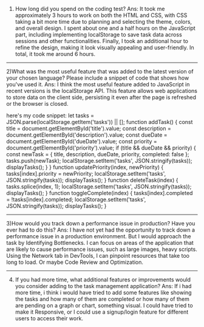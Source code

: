 1) How long did you spend on the coding test?
Ans: It took me approximately 3 hours to work on both the HTML and CSS, with CSS taking a bit more time due to planning and selecting the theme, colors, and overall design.
I spent about one and a half hours on the JavaScript part, including implementing localStorage to save task data across sessions and other functionalities.
Finally, I took an additional hour to refine the design, making it look visually appealing and user-friendly. In total, it took me around 6 hours.

---------------------------------------------------------------------------------------------------------------------------------------------------------------------------------------------------------------------

2)What was the most useful feature that was added to the latest version of your chosen language? Please include a snippet of code that shows how you've used it.
Ans: I think the most useful feature added to JavaScript in recent versions is the localStorage API.
This feature allows web applications to store data on the client side, persisting it even after the page is refreshed or the browser is closed.

here's my code snippet:
let tasks = JSON.parse(localStorage.getItem('tasks')) || [];
function addTask() {
    const title = document.getElementById('title').value;
    const description = document.getElementById('description').value;
    const dueDate = document.getElementById('dueDate').value;
    const priority = document.getElementById('priority').value;
    if (title && dueDate && priority) {
        const newTask = { title, description, dueDate, priority, completed: false };
        tasks.push(newTask); 
        localStorage.setItem('tasks', JSON.stringify(tasks)); 
        displayTasks();
    }
}
function updatePriority(index, newPriority) {
    tasks[index].priority = newPriority;
    localStorage.setItem('tasks', JSON.stringify(tasks));
    displayTasks(); 
}
function deleteTask(index) {
    tasks.splice(index, 1); 
    localStorage.setItem('tasks', JSON.stringify(tasks));
    displayTasks();
}
function toggleComplete(index) {
    tasks[index].completed = !tasks[index].completed;
    localStorage.setItem('tasks', JSON.stringify(tasks));
    displayTasks();
}

---------------------------------------------------------------------------------------------------------------------------------------------------------------------------------------------------------------------

3)How would you track down a performance issue in production? Have you ever had to do this?
Ans: I have not yet had the opportunity to track down a performance issue in a production environment.
But I would approach the task by Identifying Bottlenecks.
I can focus on areas of the application that are likely to cause performance issues, such as large images, heavy scripts. 
Using the Network tab in DevTools, I can pinpoint resources that take too long to load.
Or maybe Code Review and Optimization.

---------------------------------------------------------------------------------------------------------------------------------------------------------------------------------------------------------------------

4) If you had more time, what additional features or improvements would you consider adding to the task management application?
Ans: If i had more time, i think i would have tried to add some features like showing the tasks and how many of them are completed or how many of them are pending on a graph or chart, something visual.
I could have tried to make it Responsive, or I could use a signup/login feature for different users to access their work.
